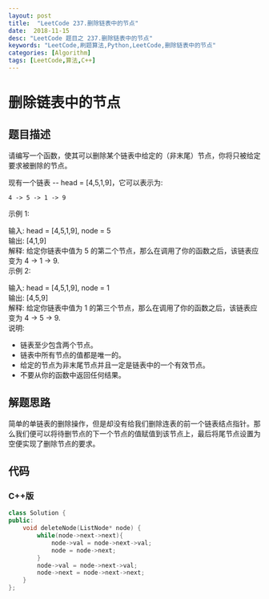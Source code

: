 ```yaml
---
layout: post
title:  "LeetCode 237.删除链表中的节点"
date:  2018-11-15
desc: "LeetCode 题目之 237.删除链表中的节点"
keywords: "LeetCode,刷题算法,Python,LeetCode,删除链表中的节点"
categories: [Algorithm]
tags: [LeetCode,算法,C++]
---
```

# 删除链表中的节点

## 题目描述

请编写一个函数，使其可以删除某个链表中给定的（非末尾）节点，你将只被给定要求被删除的节点。

现有一个链表 -- head = [4,5,1,9]，它可以表示为:

    4 -> 5 -> 1 -> 9

示例 1:

输入: head = [4,5,1,9], node = 5<br/>
输出: [4,1,9]<br/>
解释: 给定你链表中值为 5 的第二个节点，那么在调用了你的函数之后，该链表应变为 4 -> 1 -> 9.<br/>
示例 2:<br/>

输入: head = [4,5,1,9], node = 1<br/>
输出: [4,5,9]<br/>
解释: 给定你链表中值为 1 的第三个节点，那么在调用了你的函数之后，该链表应变为 4 -> 5 -> 9.<br/>
说明:<br/>

- 链表至少包含两个节点。
- 链表中所有节点的值都是唯一的。
- 给定的节点为非末尾节点并且一定是链表中的一个有效节点。
- 不要从你的函数中返回任何结果。

## 解题思路

简单的单链表的删除操作，但是却没有给我们删除连表的前一个链表结点指针。那么我们便可以将待删节点的下一个节点的值赋值到该节点上，最后将尾节点设置为空便实现了删除节点的要求。

## 代码

### C++版

```cpp
class Solution {
public:
    void deleteNode(ListNode* node) {
        while(node->next->next){
            node->val = node->next->val;
            node = node->next;
        }
        node->val = node->next->val;
        node->next = node->next->next;
    }
};
```
